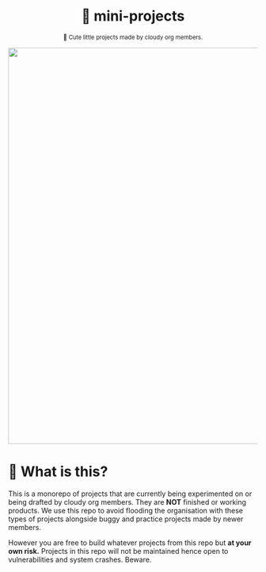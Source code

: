 <div align="center">

 # 🍙 mini-projects

 <sub>🌷 Cute little projects made by cloudy org members.</sub>

 <img width="800px" src="https://github.com/cloudy-org/mini-projects/assets/66202304/c7235a40-1865-4076-af0f-1bdbefce990d">

</div>

# 🌸 What is this?
This is a monorepo of projects that are currently being experimented on or being drafted by cloudy org members. They are **NOT** finished or working products. We use this repo to avoid flooding the organisation with these types of projects alongside buggy and practice projects made by newer members.

However you are free to build whatever projects from this repo but **at your own risk.** Projects in this repo will not be maintained hence open to vulnerabilities and system crashes. Beware.
